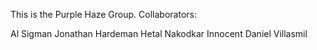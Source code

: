 This is the Purple Haze Group.  Collaborators:

Al Sigman
Jonathan Hardeman
Hetal Nakodkar
Innocent
Daniel Villasmil
